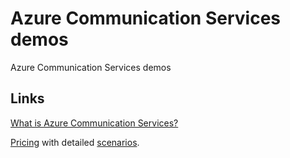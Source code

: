 # Azure Communication Services demos

Azure Communication Services demos

## Links

[What is Azure Communication Services?](https://learn.microsoft.com/en-us/azure/communication-services/overview)

[Pricing](https://azure.microsoft.com/en-us/pricing/details/communication-services/#pricing)
with detailed [scenarios](https://learn.microsoft.com/en-us/azure/communication-services/concepts/pricing#pricing-example-a-user-of-the-communication-services-javascript-sdk-joins-a-scheduled-microsoft-teams-meeting).
